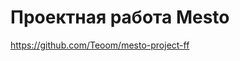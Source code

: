 # Проектная работа Mesto
https://github.com/Teoom/mesto-project-ff


<script src="./scripts/cards.js"></script>
<script src="./scripts/index.js" defer></script>